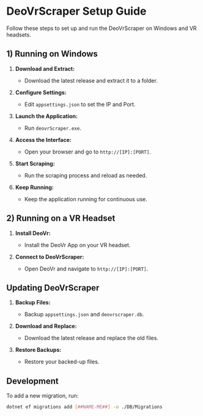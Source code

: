 # DeoVrScraper Setup Guide

Follow these steps to set up and run the DeoVrScraper on Windows and VR headsets.

## 1) Running on Windows

1. **Download and Extract:**
   - Download the latest release and extract it to a folder.

2. **Configure Settings:**
   - Edit `appsettings.json` to set the IP and Port.

3. **Launch the Application:**
   - Run `deovrScraper.exe`.

4. **Access the Interface:**
   - Open your browser and go to `http://[IP]:[PORT]`.

5. **Start Scraping:**
   - Run the scraping process and reload as needed.

6. **Keep Running:**
   - Keep the application running for continuous use.

## 2) Running on a VR Headset

1. **Install DeoVr:**
   - Install the DeoVr App on your VR headset.

2. **Connect to DeoVrScraper:**
   - Open DeoVr and navigate to `http://[IP]:[PORT]`.

## Updating DeoVrScraper

1. **Backup Files:**
   - Backup `appsettings.json` and `deovrscraper.db`.

2. **Download and Replace:**
   - Download the latest release and replace the old files.

3. **Restore Backups:**
   - Restore your backed-up files.

## Development

To add a new migration, run:

```bash
dotnet ef migrations add [##NAME-ME##] -o ./DB/Migrations

